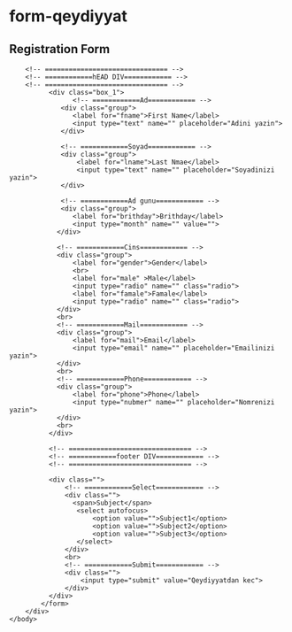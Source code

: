 # form-qeydiyyat
<!DOCTYPE html>
<html>
    <head>
        <title>Ders 4</title>
        <meta name="keywords" content="">
        <meta name="description" content="">
        <link rel="stylesheet" href="css/style.css">
    </head>
    <body>
        <!-- =============================== -->
        <!-- ============Form============ -->
        <!-- =============================== -->
        <div class="container">
            <h2>Registration Form</h2>
            <form action="#" method="POST">
            
        <!-- =============================== -->
        <!-- ============hEAD DIV============ -->
        <!-- =============================== -->
              <div class="box_1">
                    <!-- ============Ad============ -->
                 <div class="group">
                    <label for="fname">First Name</label>
                    <input type="text" name="" placeholder="Adini yazin">
                 </div>
                 
                 <!-- ============Soyad============ -->
                 <div class="group">
                     <label for="lname">Last Nmae</label>
                     <input type="text" name="" placeholder="Soyadinizi yazin">
                 </div>
                 
                 <!-- ============Ad gunu============ -->
                 <div class="group">
                    <label for="brithday">Brithday</label>
                    <input type="month" name="" value="">
                </div>
                
                <!-- ============Cins============ -->
                <div class="group">
                    <label for="gender">Gender</label>
                    <br>
                    <label for="male" >Male</label>
                    <input type="radio" name="" class="radio">
                    <label for="famale">Famale</label>
                    <input type="radio" name="" class="radio">
                </div>
                <br>
                <!-- ============Mail============ -->
                <div class="group">
                    <label for="mail">Email</label>
                    <input type="email" name="" placeholder="Emailinizi yazin">
                </div>
                <br>
                <!-- ============Phone============ -->
                <div class="group">
                    <label for="phone">Phone</label>
                    <input type="nubmer" name="" placeholder="Nomrenizi yazin">
                </div>
                <br>
              </div>

              <!-- =============================== -->
              <!-- ============footer DIV============ -->
              <!-- =============================== -->

              <div class="">
                  <!-- ============Select============ -->
                  <div class="">
                    <span>Subject</span>
                     <select autofocus>
                         <option value="">Subject1</option>
                         <option value="">Subject2</option>
                         <option value="">Subject3</option>
                     </select>
                  </div>
                  <br>
                  <!-- ============Submit============ -->
                  <div class="">
                      <input type="submit" value="Qeydiyyatdan kec">
                  </div>
              </div>
            </form>
        </div>
    </body>
</html>
